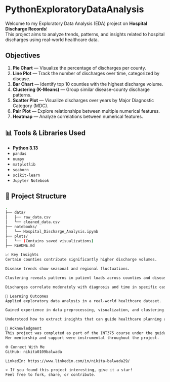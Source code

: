 # PythonExploratoryDataAnalysis
Welcome to my Exploratory Data Analysis (EDA) project on **Hospital Discharge Records**!  
This project aims to analyze trends, patterns, and insights related to hospital discharges using real-world healthcare data.

## Objectives
1. **Pie Chart** — Visualize the percentage of discharges per county.
2. **Line Plot** — Track the number of discharges over time, categorized by disease.
3. **Bar Chart** — Identify top 10 counties with the highest discharge volume.
4. **Clustering (K-Means)** — Group similar disease-county discharge patterns.
5. **Scatter Plot** — Visualize discharges over years by Major Diagnostic Category (MDC).
6. **Pair Plot** — Explore relationships between multiple numerical features.
7. **Heatmap** — Analyze correlations between numerical features.

## 📊 Tools & Libraries Used

- **Python 3.13**
- `pandas`
- `numpy`
- `matplotlib`
- `seaborn`
- `scikit-learn`
- `Jupyter Notebook`

## 📁 Project Structure

```bash
.
├── data/
│   ├── raw_data.csv
│   └── cleaned_data.csv
├── notebooks/
│   └── Hospital_Discharge_Analysis.ipynb
├── plots/
│   └── (Contains saved visualizations)
├── README.md

📈 Key Insights
Certain counties contribute significantly higher discharge volumes.

Disease trends show seasonal and regional fluctuations.

Clustering reveals patterns in patient loads across counties and diseases.

Discharges correlate moderately with diagnosis and time in specific cases.

🧠 Learning Outcomes
Applied exploratory data analysis in a real-world healthcare dataset.

Gained experience in data preprocessing, visualization, and clustering.

Understood how to extract insights that can guide healthcare planning and policy.

🙏 Acknowledgment
This project was completed as part of the INT375 course under the guidance of Ms. Ashima Bansal, Assistant Professor at Lovely Professional University.
Her mentorship and support were instrumental throughout the project.

🌐 Connect With Me
GitHub: nikita0109balwada

LinkedIn: https://www.linkedin.com/in/nikita-balwada29/

⭐️ If you found this project interesting, give it a star!
Feel free to fork, share, or contribute.
